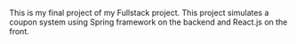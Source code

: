 This is my final project of my Fullstack project.
This project simulates a coupon system using Spring framework on the backend and React.js on the front.

